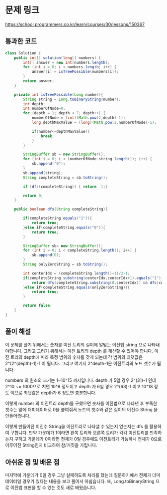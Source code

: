 # 문제 링크
https://school.programmers.co.kr/learn/courses/30/lessons/150367

## 통과한 코드

```java
class Solution {
	public int[] solution(long[] numbers) {
		int[] answer = new int[numbers.length];
		for (int i = 0; i < numbers.length; i++) {
			answer[i] = isTreePossible(numbers[i]);
		}
		return answer;
	}

	private int isTreePossible(Long number){
		String string = Long.toBinaryString(number);
		int depth;
		int numberOfNode=0;
		for (depth = 1; depth < 7; depth++) {
			numberOfNode = (int)(Math.pow(2,depth)-1);
			long depthMaxValue = (long)(Math.pow(2,numberOfNode)-1);

			if(number<=depthMaxValue){
				break;
			}
		}

		StringBuffer sb = new StringBuffer();
		for (int i = 0; i < (numberOfNode-string.length()); i++) {
			sb.append("0");
		}
		sb.append(string);
		String completeString = sb.toString();

		if (dfs(completeString)) { return  1;}

		return 0;
	}

	public boolean dfs(String completeString){

		if(completeString.equals("1")){
			return true;
		}else if(completeString.equals("0")){
			return true;
		}

		StringBuffer sb= new StringBuffer();
		for (int i = 0; i < completeString.length(); i++) {
			sb.append(0);
		}
		String onlyZeroString = sb.toString();

		int centerIdx = (completeString.length()+1)/2-1;
		if(completeString.substring(centerIdx,centerIdx+1).equals("1")){
			return dfs(completeString.substring(0,centerIdx)) && dfs(completeString.substring(centerIdx+1));
		}else if(completeString.equals(onlyZeroString)){
			return true;
		}

		return false;
	}
}
```

## 풀이 해설
이 문제를 풀기 위해서는 숫자를 이진 트리의 길이에 알맞는 이진법 string 으로 나타내야합니다.
그리고 그러기 위해서는 이진 트리의 depth 를 계산할 수 있어야 합니다.
이진 트리의 depth에 따라 특정 범위의 숫자를 갖게 되는데 각 범위의 최댓값은 2^(2^(depth)-1)-1 이 됩니다.
그리고 여기서 2^depth-1은 이진트리의 노드 갯수가 됩니다.

numbers 의 원소의 크기는 1~10^15 까지입니다. depth 가 5일 경우 2^(31)-1 인데 2^10 ~= 1000으로 치면 10^9 정도이고
depth 가 6일 경우 2^(63)-1 이고 10^18 정도 이므로 최댓값은 depth가 6 정도면 충분합니다.

이렇게 number 의 이진트리 depth를 구했으면 숫자를 이진법으로 나타낸 후 부족한 갯수는 앞에 더미데이터로 0을 붙여줘서
노드의 갯수와 같은 길이의 이진수 String 을 만들어줍니다.

이렇게 만들어진 이진수 String을 이진트리로 나타낼 수 있는지 없는지는 dfs 를 활용하여 구합니다.
만약 가운데가 1이라면 왼쪽 트리와 오른쪽 트리가 각각 이진트리를 만족하는지 구하고
가운데가 0이라면 전체가 0일 경우에도 이진트리가 가능하니 전체가 0으로 이루어진 String인지 비교하여 참/거짓을 가립니다.

## 아쉬운 점 및 배운 점
마지막에 가운데가 0일 경우 그냥 실패하도록 처리를 했는데 질문하기에서 전체가 더미데이터일 경우가 있다는 내용을 보고 풀어서 아쉽습니다.
또, Long.toBinaryString 으로 이진법 표현을 할 수 있는 것도 새로 배웠습니다.